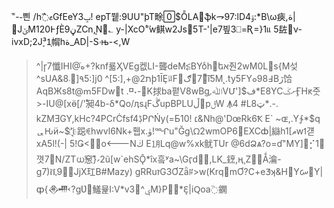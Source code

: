 ׂ˭-֊쁸
/h߯ޱGfEeYݒ3!
epT뮅:9UU"þT畭$ȬLA񳢬ֆkᯎ97:lD4ۊ:*B\ω㾜,ة|԰JݵM1߅20ƒÈڼ9ZCnܷ,N󍢸؎ y-|XcOۡ"֕w鲯w2Js5T-'|e7빂3⎕=Ʀ=}1แ    5䦈񁶷ν-ivxD;2Jׇ³1֤㡌һة_AD|-Sۥњ-<,W
>^|ɼ7懺IHI@ֿه+?knf룗ӼVEg켒LI-聾deM⥶BYoͨһ񱷐եא줜2wM0L򭛂s{M섲^sUA&܁8]۹5:]j0 ^[5:],+@ת2ϸ1ĪȨꂫFګ๩7ᬃ͠i5M˻.̇ty5FY߃98ܘВڒ饸ΑqBЖs8t@ՠ5FDw񵃷t .𐊺˕-񣚏K捄ba폍V8wBg֪.ﷲVՄ']$ف*E8YCށݢӺHԟ줏>-IU@[xӫ[/'̊昶4b-δ*Qo/ӆsɻFڴupBPLUڵ𲴾pݪW
Ꙟ4
#L8ټ*.-.
kZMƎGY,kHc?4PCrĊfsf4ڋPՐ᠎Ńy(=Ƃ1׆    !0&Nh@'DœRk6Ҟ
E`
~ɶ,.Y∱*$qᆬԊӥ~$'i͉҈    跽ꇿhwvl6Nk+휍x.ۈ!ᙱu"Ğg\ᘯ2wmOP׷6EXCȸ|ְ䜌h1[ޠwߗ걛
xA5l!(-|    5!Ǥ<񥲕׫оNڬ
E㋀Lq@w%xk鱿TUr @6dՁѧ?o=ɗ"ϺY]򽋰⡊1𔳇꼇7𓳦N/ZTധ䆫}͌𛱒2ũ[w\`ehЅǬ*îx흨ʸa~\Gӷd󏽠𕤠,LK_䥋,ң¸Z󡖏Ǻ㵸-g7)ቪ9󵻧JjΧ玒В#Mazy) gRRuזG3ƠZǟꌬ>w(Krq񯔚mƠ?C+e𖼼ʞ&H𔊘Yᰠ΂Y|ȹ{𒓰?gƲ񊓶鱃뮱I\:V*v3^ݷΜ}P󡰮󺖻*ܾԐ|iԚoa߳䥜
